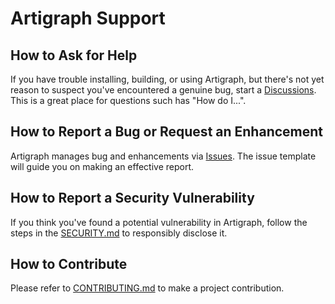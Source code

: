 # Artigraph Support

## How to Ask for Help

If you have trouble installing, building, or using Artigraph, but there's not yet reason to suspect you've encountered a genuine bug, start a [Discussions](https://github.com/artigraph/artigraph/discussions). This is a great place for questions such has "How do I...".

## How to Report a Bug or Request an Enhancement

Artigraph manages bug and enhancements via [Issues](https://github.com/lfai/artigraph/issues). The issue template will guide you on making an effective report.

## How to Report a Security Vulnerability

If you think you've found a potential vulnerability in Artigraph, follow the steps in the [SECURITY.md](SECURITY.md) to responsibly disclose it.

## How to Contribute

Please refer to [CONTRIBUTING.md](CONTRIBUTING.md) to make a project contribution.
